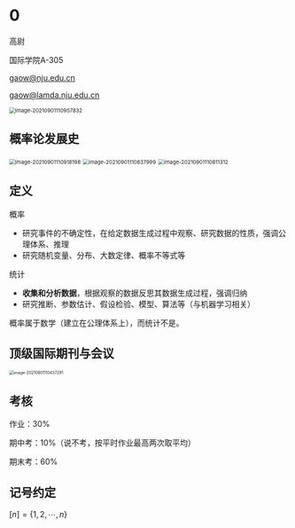# 0

高尉

国际学院A-305

gaow@nju.edu.cn

gaow@lamda.nju.edu.cn

<img src="C:\Users\10643\AppData\Roaming\Typora\typora-user-images\image-20210901110957832.png"   alt="image-20210901110957832" style="zoom:67%;" />

## 概率论发展史

<img src="C:\Users\10643\AppData\Roaming\Typora\typora-user-images\image-20210901110918198.png"   alt="image-20210901110918198" style="zoom:67%;" />

<img src="C:\Users\10643\AppData\Roaming\Typora\typora-user-images\image-20210901110837999.png"   alt="image-20210901110837999" style="zoom:67%;" />

<img src="C:\Users\10643\AppData\Roaming\Typora\typora-user-images\image-20210901110811312.png"   alt="image-20210901110811312" style="zoom:67%;" />

## 定义

概率

* 研究事件的不确定性，在给定数据生成过程中观察、研究数据的性质，强调公理体系、推理
* 研究随机变量、分布、大数定律、概率不等式等

统计

* **收集和分析数据**，根据观察的数据反思其数据生成过程，强调归纳
* 研究推断、参数估计、假设检验、模型、算法等（与机器学习相关）

概率属于数学（建立在公理体系上），而统计不是。

## 顶级国际期刊与会议

<img src="C:\Users\10643\AppData\Roaming\Typora\typora-user-images\image-20210901110437291.png"   alt="image-20210901110437291" style="zoom:50%;" />

## 考核

作业：30%

期中考：10%（说不考，按平时作业最高两次取平均）

期末考：60%

## 记号约定

$[n]=\{1,2,\cdots,n\}$

